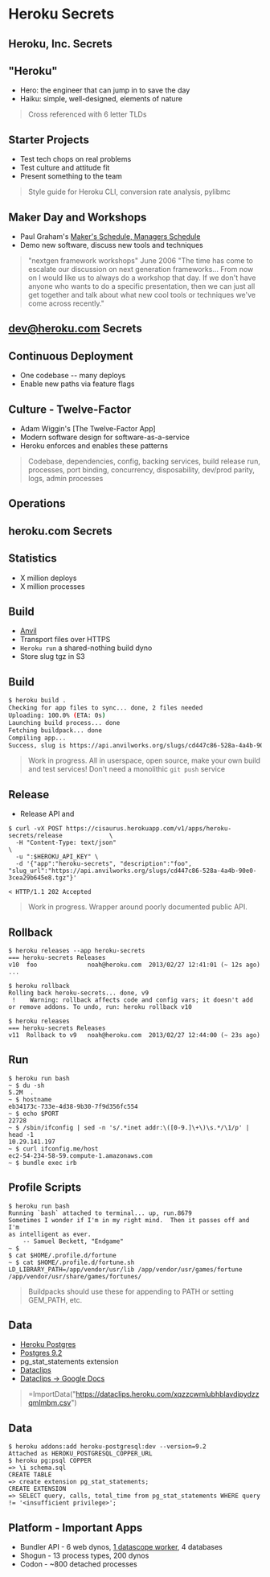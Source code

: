 # Heroku Secrets

## Heroku, Inc. Secrets

## "Heroku"

* Hero: the engineer that can jump in to save the day
* Haiku: simple, well-designed, elements of nature

> Cross referenced with 6 letter TLDs

## Starter Projects

* Test tech chops on real problems
* Test culture and attitude fit
* Present something to the team

> Style guide for Heroku CLI, conversion rate analysis, pylibmc

## Maker Day and Workshops

* Paul Graham's [Maker's Schedule, Managers Schedule](http://www.paulgraham.com/makersschedule.html)
* Demo new software, discuss new tools and techniques

> "nextgen framework workshops" June 2006
> "The time has come to escalate our discussion on next generation
> frameworks... From now on I would like us to always do a workshop that day.  If we
> don't have anyone who wants to do a specific presentation, then we can
> just all get together and talk about what new cool tools or techniques
> we've come across recently."

## dev@heroku.com Secrets

## Continuous Deployment

* One codebase -- many deploys
* Enable new paths via feature flags

## Culture - Twelve-Factor

* Adam Wiggin's [The Twelve-Factor App]
* Modern software design for software-as-a-service
* Heroku enforces and enables these patterns

> Codebase, dependencies, config, backing services, build release run, processes, port binding, concurrency, disposability, dev/prod parity, logs, admin processes

## Operations

## heroku.com Secrets

## Statistics

* X million deploys
* X million processes

## Build

* [Anvil](https://github.com/ddollar/anvil)
* Transport files over HTTPS
* `Heroku run` a shared-nothing build dyno
* Store slug tgz in S3

## Build

```bash
$ heroku build .
Checking for app files to sync... done, 2 files needed
Uploading: 100.0% (ETA: 0s)
Launching build process... done 
Fetching buildpack... done 
Compiling app... 
Success, slug is https://api.anvilworks.org/slugs/cd447c86-528a-4a4b-90e0-3cea29b645e8.tgz
```

> Work in progress. All in userspace, open source, make your own build and test services!
> Don't need a monolithic `git push` service

## Release

* Release API and 

```
$ curl -vX POST https://cisaurus.herokuapp.com/v1/apps/heroku-secrets/release             \
  -H "Content-Type: text/json"                                                            \
  -u ":$HEROKU_API_KEY" \
  -d '{"app":"heroku-secrets", "description":"foo", "slug_url":"https://api.anvilworks.org/slugs/cd447c86-528a-4a4b-90e0-3cea29b645e8.tgz"}'

< HTTP/1.1 202 Accepted
```

> Work in progress. Wrapper around poorly documented public API.

## Rollback

```
$ heroku releases --app heroku-secrets
=== heroku-secrets Releases
v10  foo              noah@heroku.com  2013/02/27 12:41:01 (~ 12s ago)
...

$ heroku rollback
Rolling back heroku-secrets... done, v9
 !    Warning: rollback affects code and config vars; it doesn't add or remove addons. To undo, run: heroku rollback v10

$ heroku releases
=== heroku-secrets Releases
v11  Rollback to v9   noah@heroku.com  2013/02/27 12:44:00 (~ 23s ago)
```

## Run

```
$ heroku run bash
~ $ du -sh
5.2M  .
~ $ hostname
eb34173c-733e-4d38-9b30-7f9d356fc554
~ $ echo $PORT
22728
~ $ /sbin/ifconfig | sed -n 's/.*inet addr:\([0-9.]\+\)\s.*/\1/p' | head -1
10.29.141.197
~ $ curl ifconfig.me/host
ec2-54-234-58-59.compute-1.amazonaws.com
~ $ bundle exec irb
```

## Profile Scripts

```
$ heroku run bash
Running `bash` attached to terminal... up, run.8679
Sometimes I wonder if I'm in my right mind.  Then it passes off and I'm
as intelligent as ever.
    -- Samuel Beckett, "Endgame"
~ $ 
$ cat $HOME/.profile.d/fortune
~ $ cat $HOME/.profile.d/fortune.sh 
LD_LIBRARY_PATH=/app/vendor/usr/lib /app/vendor/usr/games/fortune /app/vendor/usr/share/games/fortunes/
```

> Buildpacks should use these for appending to PATH or setting GEM_PATH, etc.

## Data

* [Heroku Postgres](https://postgres.heroku.com/)
* [Postgres 9.2](https://blog.heroku.com/archives/2012/12/6/postgres_9_2_the_database_you_helped_build)
* pg_stat_statements extension
* [Dataclips](https://dataclips.heroku.com/xqzzcwmlubhblavdipydzzqmlmbm)
* [Dataclips -> Google Docs](https://docs.google.com/a/heroku.com/spreadsheet/ccc?key=0AuBDxqx7T2vodDhfZk1YR0xIXzl2ckJRaFA5RUZjU0E&rm=full#gid=2)

> =ImportData("https://dataclips.heroku.com/xqzzcwmlubhblavdipydzzqmlmbm.csv")

## Data

```
$ heroku addons:add heroku-postgresql:dev --version=9.2
Attached as HEROKU_POSTGRESQL_COPPER_URL
$ heroku pg:psql COPPER
=> \i schema.sql
CREATE TABLE
=> create extension pg_stat_statements;
CREATE EXTENSION
=> SELECT query, calls, total_time from pg_stat_statements WHERE query != '<insufficient privilege>';
```

## Platform - Important Apps

* Bundler API - 6 web dynos, [1 datascope worker](http://datascope.herokuapp.com/), 4 databases
* Shogun - 13 process types, 200 dynos
* Codon - ~800 detached processes

